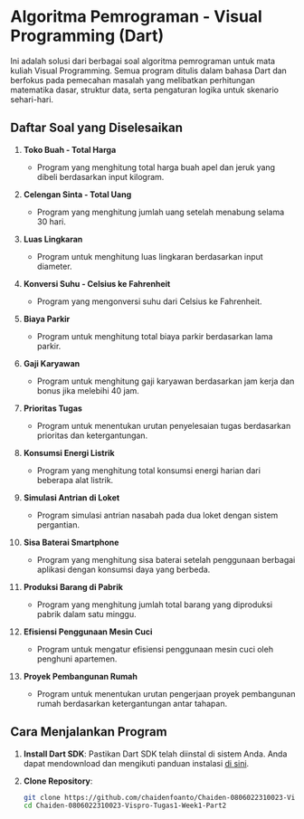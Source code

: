 # Algoritma Pemrograman - Visual Programming (Dart)

Ini adalah solusi dari berbagai soal algoritma pemrograman untuk mata kuliah Visual Programming. Semua program ditulis dalam bahasa Dart dan berfokus pada pemecahan masalah yang melibatkan perhitungan matematika dasar, struktur data, serta pengaturan logika untuk skenario sehari-hari.

## Daftar Soal yang Diselesaikan

1. **Toko Buah - Total Harga**
   - Program yang menghitung total harga buah apel dan jeruk yang dibeli berdasarkan input kilogram.
   
2. **Celengan Sinta - Total Uang**
   - Program yang menghitung jumlah uang setelah menabung selama 30 hari.
   
3. **Luas Lingkaran**
   - Program untuk menghitung luas lingkaran berdasarkan input diameter.
   
4. **Konversi Suhu - Celsius ke Fahrenheit**
   - Program yang mengonversi suhu dari Celsius ke Fahrenheit.
   
5. **Biaya Parkir**
   - Program untuk menghitung total biaya parkir berdasarkan lama parkir.

6. **Gaji Karyawan**
   - Program untuk menghitung gaji karyawan berdasarkan jam kerja dan bonus jika melebihi 40 jam.

7. **Prioritas Tugas**
   - Program untuk menentukan urutan penyelesaian tugas berdasarkan prioritas dan ketergantungan.

8. **Konsumsi Energi Listrik**
   - Program yang menghitung total konsumsi energi harian dari beberapa alat listrik.

10. **Simulasi Antrian di Loket**
    - Program simulasi antrian nasabah pada dua loket dengan sistem pergantian.

11. **Sisa Baterai Smartphone**
    - Program yang menghitung sisa baterai setelah penggunaan berbagai aplikasi dengan konsumsi daya yang berbeda.

12. **Produksi Barang di Pabrik**
    - Program yang menghitung jumlah total barang yang diproduksi pabrik dalam satu minggu.

13. **Efisiensi Penggunaan Mesin Cuci**
    - Program untuk mengatur efisiensi penggunaan mesin cuci oleh penghuni apartemen.

15. **Proyek Pembangunan Rumah**
    - Program untuk menentukan urutan pengerjaan proyek pembangunan rumah berdasarkan ketergantungan antar tahapan.

## Cara Menjalankan Program

1. **Install Dart SDK**: Pastikan Dart SDK telah diinstal di sistem Anda. Anda dapat mendownload dan mengikuti panduan instalasi [di sini](https://dart.dev/get-dart).
   
2. **Clone Repository**:
   ```bash
   git clone https://github.com/chaidenfoanto/Chaiden-0806022310023-Vispro-Tugas1-Week1-Part2.git
   cd Chaiden-0806022310023-Vispro-Tugas1-Week1-Part2
